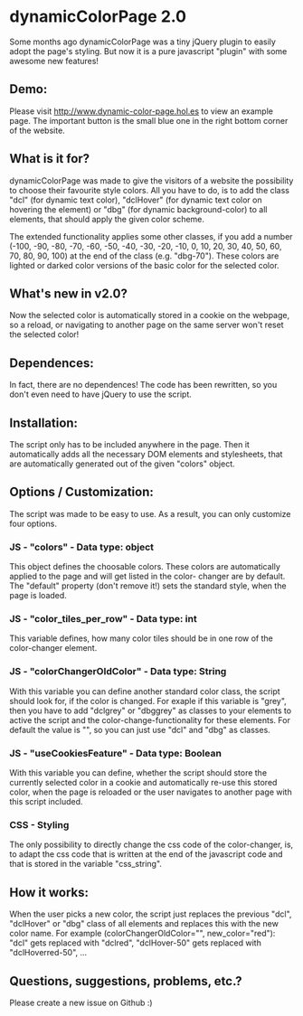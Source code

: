 # dynamicColorPage 2.0
Some months ago dynamicColorPage was a tiny jQuery plugin to easily adopt the page's styling.
But now it is a pure javascript "plugin" with some awesome new features!

## Demo:
Please visit 
http://www.dynamic-color-page.hol.es 
to view an example page. The important button is the small blue one in the right bottom corner of the website.

## What is it for?
dynamicColorPage was made to give the visitors of a website the possibility to choose their favourite style colors.
All you have to do, is to add the class "dcl" (for dynamic text color), "dclHover" (for dynamic text color on hovering the element) or "dbg" (for dynamic background-color) to all elements, that should apply the given color scheme. 

The extended functionality applies some other classes, if you add a number 
(-100, -90, -80, -70, -60, -50, -40, -30, -20, -10, 0, 10, 20, 30, 40, 50, 60, 70, 80, 90, 100) at the end of the class (e.g. "dbg-70").
These colors are lighted or darked color versions of the basic color for the selected color.

## What's new in v2.0?
Now the selected color is automatically stored in a cookie on the webpage, so a reload, or navigating to another page on the same server won't reset the selected color! 

## Dependences:
In fact, there are no dependences!
The code has been rewritten, so you don't even need to have jQuery to use the script.

## Installation:
The script only has to be included anywhere in the page. Then it automatically adds all the necessary DOM elements and stylesheets, 
that are automatically generated out of the given "colors" object.

## Options / Customization:
The script was made to be easy to use. As a result, you can only customize four options.

### JS - "colors" - Data type: object
This object defines the choosable colors. These colors are automatically applied to the page and will get listed in the color-
changer are by default. The "default" property (don't remove it!) sets the standard style, when the page is loaded.
### JS - "color_tiles_per_row" - Data type: int
This variable defines, how many color tiles should be in one row of the color-changer element.
### JS - "colorChangerOldColor" - Data type: String
With this variable you can define another standard color class, the script should look for, if the color is changed.
For exaple if this variable is "grey", then you have to add "dclgrey" or "dbggrey" as classes to your elements to active the script
and the color-change-functionality for these elements. For default the value is "", so you can just use "dcl" and "dbg" as classes.
### JS - "useCookiesFeature" - Data type: Boolean
With this variable you can define, whether the script should store the currently selected color in a cookie and automatically re-use this stored color, when the page is reloaded or the user navigates to another page with this script included.


### CSS - Styling
The only possibility to directly change the css code of the color-changer, is, to adapt the css code that is written at the end of the javascript code and that is stored in the variable "css_string".

## How it works:
When the user picks a new color, the script just replaces the previous "dcl", "dclHover" or "dbg" class of all elements and replaces this with the new color name. 
For example (colorChangerOldColor="", new_color="red"):
  "dcl" gets replaced with "dclred",
  "dclHover-50" gets replaced with "dclHoverred-50",
  ...

## Questions, suggestions, problems, etc.?
Please create a new issue on Github :)

